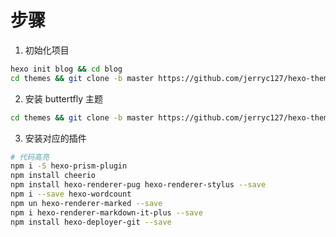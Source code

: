 # 步骤

1. 初始化项目

```bash
hexo init blog && cd blog
cd themes && git clone -b master https://github.com/jerryc127/hexo-theme-butterfly.git
```

2. 安装 buttertfly 主题

```bash
cd themes && git clone -b master https://github.com/jerryc127/hexo-theme-butterfly.git
```

3. 安装对应的插件

```bash
# 代码高亮
npm i -S hexo-prism-plugin
npm install cheerio
npm install hexo-renderer-pug hexo-renderer-stylus --save
npm i --save hexo-wordcount
npm un hexo-renderer-marked --save
npm i hexo-renderer-markdown-it-plus --save
npm install hexo-deployer-git --save
```
